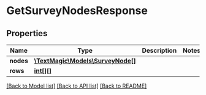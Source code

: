 # GetSurveyNodesResponse

## Properties
Name | Type | Description | Notes
------------ | ------------- | ------------- | -------------
**nodes** | [**\TextMagic\Models\SurveyNode[]**](SurveyNode.md) |  | 
**rows** | [**int[][]**](array.md) |  | 

[[Back to Model list]](../README.md#documentation-for-models) [[Back to API list]](../README.md#documentation-for-api-endpoints) [[Back to README]](../README.md)


